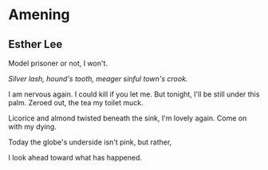 # Amening
## Esther Lee
Model prisoner or not, I won't.

 _Silver lash, hound's tooth,_
 _meager sinful town's crook._

I am nervous again. I could kill
if you let me. But tonight, I'll be still
under this palm. Zeroed out,
the tea my toilet muck.

Licorice and almond
twisted beneath the sink,
I'm lovely again. Come on
with my dying.

Today the globe's underside
isn't pink, but rather,

I look ahead toward what
has happened.